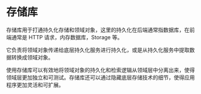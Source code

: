 # 存储库

存储库用于打通持久化存储和领域对象，这里的持久化在后端通常指数据库，在前端通常是 HTTP 请求，内存数据库，Storage 等。

它负责将领域对象传递给底层持久化服务进行持久化，或是从持久化服务中提取数据转换成领域对象。

使用存储库可以有效地将领域对象的持久化和检索逻辑从领域层中分离出来，使得领域层更加独立和可测试。存储库还可以通过隐藏底层存储技术的细节，使得应用程序更加灵活和可扩展。
